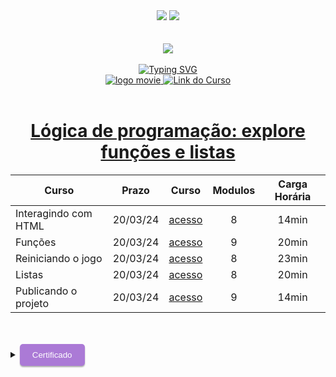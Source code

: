 <div align=center>
    <a href="https://github.com/Amanda-ribeiiro/ONE-T6/blob/main/L%C3%B3gica%20de%20Programa%C3%A7%C3%A3o/L%C3%B3gica%20de%20Programa%C3%A7%C3%A3o/Explore%20fun%C3%A7%C3%B5es%20e%20listas/README.md"><img src="https://img.shields.io/badge/Idioma-Portugu%C3%AAs-green"></a>
    <a href="https://github.com/Amanda-ribeiiro/ONE-T6/blob/main/L%C3%B3gica%20de%20Programa%C3%A7%C3%A3o/L%C3%B3gica%20de%20Programa%C3%A7%C3%A3o/Explore%20fun%C3%A7%C3%B5es%20e%20listas/README.en.md"><img src="https://img.shields.io/badge/Language-English-blue"></a>
</div>

<br>
<br>

<div align=center>
    <a href="https://cursos.alura.com.br/formacao-fase-selecao-one6" target="_blank">
        <img align="center"  src="https://github.com/Amanda-ribeiiro/ONE-T6/assets/108890154/6c5ed157-93cb-4487-85cc-075f06bf27c5">
    </a>
</div>

<br>

<div align=center>
  <a href="https://git.io/typing-svg"><img src="https://readme-typing-svg.herokuapp.com?font=Fira+Code&weight=700&size=27&pause=1000&color=5865F2&random=false&width=435&lines=Oracle+Next+Education+-+T6" alt="Typing SVG" />
  </a>
</div>


<div align="center">
    <a href="https://cursos.alura.com.br/course/logica-programacao-funcoes-listas/task/136611" target="_blank">
        <img src="https://img.shields.io/badge/▶-2a2a2a?style=for-the-badge&logo=movie&logoColor=2a2a2a" target="_blank" alt="logo movie" />
        <img src="https://img.shields.io/badge/Acessar%20o%20Curso%20na%20Plataforma-DE8B36?style=for-the-badge" target="_blank" alt="Link do Curso" />
    </a>
</div>

<br>

<div align="center">
  <h1><a href="https://cursos.alura.com.br/course/logica-programacao-funcoes-listas/task/136611">Lógica de programação: explore funções e listas</a></h1>
      <table align="center">
        <thead>
          <tr>
            <th>Curso</th>
            <th>Prazo</th>
            <th>Curso</th>
            <th>Modulos</th>
            <th>Carga Horária</th>
          </tr>
        </thead>
        <tbody>
          <tr>
            <td>Interagindo com HTML</td>
            <td align=center>20/03/24</td>
            <td align="center"><a href="https://cursos.alura.com.br/course/logica-programacao-funcoes-listas/task/136611" target="_blank">acesso</a></td>
            <td align="center">8</td>
            <td align="center">14min</td>
          </tr>
          <tr>
            <td>Funções</td>
            <td align=center>20/03/24</td>
            <td align="center"><a href="https://cursos.alura.com.br/course/logica-programacao-funcoes-listas/task/136611" target="_blank">acesso</a></td>
            <td align="center">9</td>
            <td align="center">20min</td>
          </tr>
          <tr>
            <td>Reiniciando o jogo</td>
            <td align=center>20/03/24</td>
            <td align="center"><a href="https://cursos.alura.com.br/course/logica-programacao-funcoes-listas/task/136611" target="_blank">acesso</a></td>
            <td align="center">8</td>
            <td align="center">23min</td>
          </tr>
          <tr>
            <td>Listas</td>
            <td align=center>20/03/24</td>
            <td align="center"><a href="https://cursos.alura.com.br/course/logica-programacao-funcoes-listas/task/136611" target="_blank">acesso</a></td>
            <td align="center">8</td>
            <td align="center">20min</td>
          </tr>
          <tr>
            <td>Publicando o projeto</td>
            <td align=center>20/03/24</td>
            <td align="center"><a href="https://cursos.alura.com.br/course/logica-programacao-funcoes-listas/task/136611" target="_blank">acesso</a></td>
            <td align="center">9</td>
            <td align="center">14min</td>
          </tr>
        </tbody>
      </table>  
</div>

<br>
<br>

<details>
    <summary>
        <button style="padding: 10px 20px; background-color: #AB7AD6; color: #FFF; border: none; border-radius: 5px; box-shadow: 0px 2px 2px rgba(0,0,0,0.3); transition: box-shadow 0.3s ease;" onclick="this.style.boxShadow='inset 0px 2px 2px rgba(0,0,0,0.3)'">Certificado
        </button>
    </summary>
    <br>
        <div align="center">
            <a href="https://github.com/Amanda-ribeiiro/ONE-T6/assets/108890154/be9216b7-c7f5-48e0-b2c5-26cde95ff587" target="_blank">
                <img src="https://github.com/Amanda-ribeiiro/ONE-T6/assets/108890154/be9216b7-c7f5-48e0-b2c5-26cde95ff587" width=700 height=500 alt="Certificado">
            </a>
        </div>
</details>


